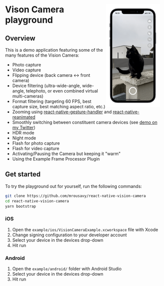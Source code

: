 <div>
  <img align="right" width="35%" src="../docs/static/img/example.png">

  <h1>Vison Camera playground</h1>

  <h2>Overview</h2>

  <p align="left">
  This is a demo application featuring some of the many features of the Vision Camera:

  * Photo capture
  * Video capture
  * Flipping device (back camera <-> front camera)
  * Device filtering (ultra-wide-angle, wide-angle, telephoto, or even combined virtual multi-cameras)
  * Format filtering (targeting 60 FPS, best capture size, best matching aspect ratio, etc.)
  * Zooming using [react-native-gesture-handler](https://github.com/software-mansion/react-native-gesture-handler) and [react-native-reanimated](https://github.com/software-mansion/react-native-reanimated)
  * Smoothly switching between constituent camera devices (see [demo on my Twitter](https://twitter.com/mrousavy/status/1365267563375116292))
  * HDR mode
  * Night mode
  * Flash for photo capture
  * Flash for video capture
  * Activating/Pausing the Camera but keeping it "warm"
  * Using the Example Frame Processor Plugin
  </p>
</div>

## Get started

To try the playground out for yourself, run the following commands:

```sh
git clone https://github.com/mrousavy/react-native-vision-camera
cd react-native-vision-camera
yarn bootstrap
```

### iOS

1. Open the `example/ios/VisionCameraExample.xcworkspace` file with Xcode
2. Change signing configuration to your developer account
3. Select your device in the devices drop-down
4. Hit run

### Android

1. Open the `example/android/` folder with Android Studio
2. Select your device in the devices drop-down
3. Hit run
